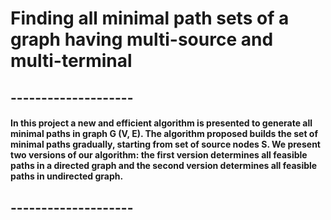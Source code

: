 # Finding all minimal path sets of a graph having multi-source and multi-terminal
## -------------------- ##
#### In this project a new and efficient algorithm is presented to generate all minimal paths in graph G (V, E). The algorithm proposed builds the set of minimal paths gradually, starting from set of source nodes S. We present two versions of our algorithm: the first version determines all feasible paths in a directed graph and the second version determines all feasible paths in undirected graph. ####
## -------------------- ##

